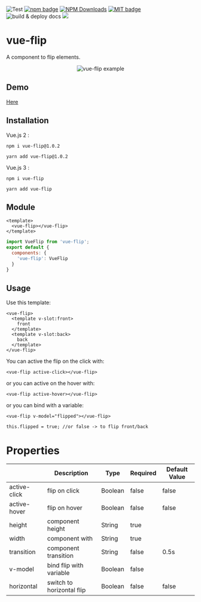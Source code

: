 <p>
  <img alt="Test" src="https://github.com/kgrandemange/vue-flip/workflows/Test/badge.svg" />
  <a href="https://www.npmjs.com/package/vue-flip"><img src="https://badge.fury.io/js/vue-flip.svg" alt="npm badge"/></a>
  <a href="https://npmcharts.com/compare/vue-flip?minimal=true"><img src="https://img.shields.io/npm/dm/vue-flip.svg?style=flat" alt="NPM Downloads"/></a>
  <a href="https://opensource.org/licenses/MIT"><img src="http://img.shields.io/badge/license-MIT-brightgreen.svg" alt="MIT badge"/></a>
  <img alt="build & deploy docs" src="https://github.com/kgrandemange/vue-flip/workflows/build%20&%20deploy%20docs/badge.svg" />
  <a href="https://codecov.io/gh/kgrandemange/vue-flip">
    <img src="https://codecov.io/gh/kgrandemange/vue-flip/branch/master/graph/badge.svg?token=JER4YOD5E4"/>
  </a>
</p>

# vue-flip

A component to flip elements.

<p align="center">
  <img src="https://raw.githubusercontent.com/kgrandemange/vue-flip/master/.github/screenshots/screen.gif" alt="vue-flip example"/>
</p>

## Demo

[Here](https://kgrandemange.github.io/vue-flip/)

## Installation

Vue.js 2 :

`npm i vue-flip@1.0.2`

`yarn add vue-flip@1.0.2`

Vue.js 3 :

`npm i vue-flip`

`yarn add vue-flip`

## Module

```vue
<template>
  <vue-flip></vue-flip>
</template>
```

```javascript
import VueFlip from 'vue-flip';
export default {
  components: {
    'vue-flip': VueFlip
  }
}
```

## Usage

Use this template:

```vue
<vue-flip>
  <template v-slot:front>
    front
  </template>
  <template v-slot:back>
    back
  </template>
</vue-flip>
```

You can active the flip on the click with:

```vue
<vue-flip active-click></vue-flip>
```

or you can active on the hover with:

```vue
<vue-flip active-hover></vue-flip>
```

or you can bind with a variable:

```vue
<vue-flip v-model="flipped"></vue-flip>
```

```vue
this.flipped = true; //or false -> to flip front/back
```

# Properties

|               | Description               | Type    | Required | Default Value |
| ------------- | ------------------------- | ------- | -------- | ------------- |
| active-click  | flip on click             | Boolean | false    | false         |
| active-hover  | flip on hover             | Boolean | false    | false         |
| height        | component height          | String  | true     |               |
| width         | component with            | String  | true     |               |
| transition    | component transition      | String  | false    | 0.5s          |
| v-model       | bind flip with variable   | Boolean | false    |               |
| horizontal    | switch to horizontal flip | Boolean | false    | false         |
